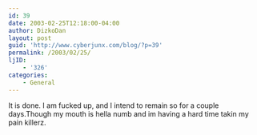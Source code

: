 ```yaml
---
id: 39
date: 2003-02-25T12:18:00-04:00
author: DizkoDan
layout: post
guid: 'http://www.cyberjunx.com/blog/?p=39'
permalink: /2003/02/25/
ljID:
    - '326'
categories:
    - General
---
```


It is done. I am fucked up, and I intend to remain so for a couple days.Though my mouth is hella numb and im having a hard time takin my pain killerz.